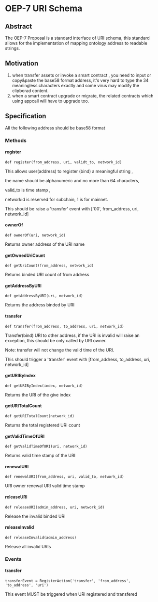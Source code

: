 # OEP-7 URI Schema

## Abstract

The OEP-7 Proposal is a standard interface of URI schema,  this standard allows for the implementation of mapping ontology address to readable strings.



## Motivation

1.  when transfer assets or invoke a smart contract , you need to input or copy&paste the base58 format address, it's very hard to type the 34 meaningless characters exactly and  some virus may modify the clipborad content.
2. when a smart contract upgrade or migrate, the related contracts which using appcall  will have to upgrade too.



## Specification

All the following address should be base58 format

### Methods

#### register

```
def register(from_address, uri, validt_to, network_id)
```

This allows user(address) to register (bind) a meaningful string ,

the  name should be alphanumeric and no more than 64 characters, 

valid_to is time stamp ,

networkid is reserved for subchain, 1 is for mainnet.

This should be raise a 'transfer' event with ['00', from_address, uri, network_id]

#### ownerOf

```
def ownerOf(uri, network_id)
```

Returns owner address of the URI name



#### getOwnedUriCount

```
def getUriCount(from_address, network_id)
```

Returns binded URI count of from address



#### getAddressByURI

```
def getAddressByURI(uri, network_id)
```

Returns the address binded by URI



#### transfer

```
def transfer(from_address, to_address, uri, network_id)
```

Transfer(bind) URI to other address, if the URI is invalid will raise an exception, this should be only called by URI owner. 

Note: transfer will not change the valid time of the URI.

This should trigger a 'transfer' event with [from_address, to_address, uri, network_id]



#### getURIByIndex

```
def getURIByIndex(index, network_id)
```

Returns the URI of the give index



#### getURITotalCount

```
def getURITotalCount(network_id)
```

Returns the total registered URI count 



#### getValidTimeOfURI

```
def getValidTimeOfURI(uri, network_id)
```

Returns valid time stamp of the URI



#### renewalURI

```
def renewalURI(from_address, uri, valid_to, network_id)
```

URI owner renewal URI valid time stamp



#### releaseURI

```
def releaseURI(admin_address, uri, network_id)
```

Release the invalid binded URI



#### releaseInvalid

```
def releaseInvalid(admin_address)
```

Release all invalid URIs



### Events

#### transfer

```
transferEvent = RegisterAction('transfer', 'from_address', 'to_address', 'uri')
```

This event MUST be triggered when URI registered and transfered